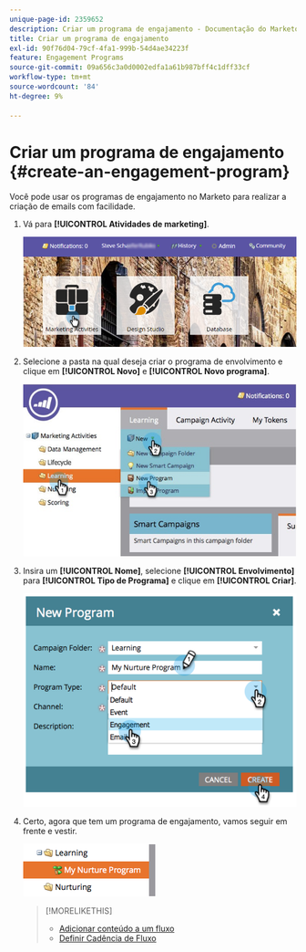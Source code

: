 ```yaml
---
unique-page-id: 2359652
description: Criar um programa de engajamento - Documentação do Marketo - Documentação do produto
title: Criar um programa de engajamento
exl-id: 90f76d04-79cf-4fa1-999b-54d4ae34223f
feature: Engagement Programs
source-git-commit: 09a656c3a0d0002edfa1a61b987bff4c1dff33cf
workflow-type: tm+mt
source-wordcount: '84'
ht-degree: 9%

---
```


# Criar um programa de engajamento {#create-an-engagement-program}

Você pode usar os programas de engajamento no Marketo para realizar a criação de emails com facilidade.

1. Vá para **[!UICONTROL Atividades de marketing]**.

   ![](assets/login-marketing-activities.png)

1. Selecione a pasta na qual deseja criar o programa de envolvimento e clique em **[!UICONTROL Novo]** e **[!UICONTROL Novo programa]**.

   ![](assets/newprogramlifecycle.jpg)

1. Insira um **[!UICONTROL Nome]**, selecione **[!UICONTROL Envolvimento]** para **[!UICONTROL Tipo de Programa]** e clique em **[!UICONTROL Criar]**.

   ![](assets/image2014-9-15-15-3a35-3a32.png)

1. Certo, agora que tem um programa de engajamento, vamos seguir em frente e vestir.

   ![](assets/image2014-9-15-15-3a35-3a38.png)

   >[!MORELIKETHIS]
   >
   >* [Adicionar conteúdo a um fluxo](/help/marketo/product-docs/email-marketing/drip-nurturing/creating-an-engagement-program/add-content-to-a-stream.md)
   >* [Definir Cadência de Fluxo](/help/marketo/product-docs/email-marketing/drip-nurturing/engagement-program-streams/set-stream-cadence.md)
